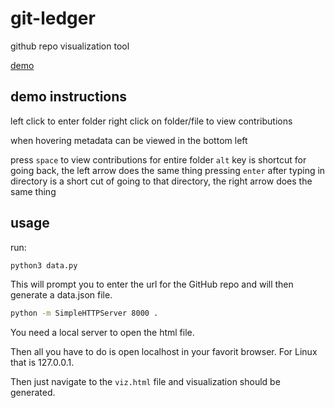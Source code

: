 # git-ledger

github repo visualization tool

[demo](http://vivekmumbles.github.io/git-ledger/viz.html)

## demo instructions

left click to enter folder
right click on folder/file to view contributions

when hovering metadata can be viewed in the bottom left

press `space` to view contributions for entire folder
`alt` key is shortcut for going back, the left arrow does the same thing
pressing `enter` after typing in directory is a short cut of going to that directory, the right arrow does the same thing

## usage

run:

```bash
python3 data.py
```
This will prompt you to enter the url for the GitHub repo and will then generate a data.json file.

```bash
python -m SimpleHTTPServer 8000 .
```
You need a local server to open the html file.

Then all you have to do is open localhost in your favorit browser. For Linux that is 127.0.0.1.

Then just navigate to the `viz.html` file and visualization should be generated.

